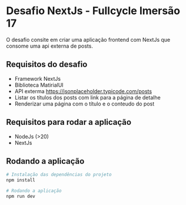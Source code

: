 # Desafio NextJs - Fullcycle Imersão 17

O desafio consite em criar uma aplicação frontend com NextJs que consome uma api externa de posts.

## Requisitos do desafio
- Framework NextJs
- Biblioteca MatirialUI
- API exterma https://jsonplaceholder.typicode.com/posts
- Listar os títulos dos posts com link para a página de detalhe
- Renderizar uma página com o título e o conteudo do post

## Requisitos para rodar a aplicação

- NodeJs (>20)
- NextJs

## Rodando a aplicação

```sh
# Instalação das dependências do projeto
npm install

# Rodando a aplicação
npm run dev

```

